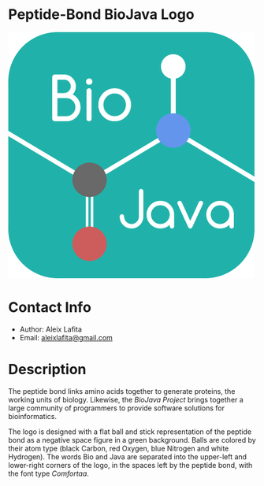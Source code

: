 # Peptide-Bond BioJava Logo

![logo](logo.png)

# Contact Info

- Author: Aleix Lafita
- Email: aleixlafita@gmail.com

# Description

The peptide bond links amino acids together to generate proteins, the working units of biology. 
Likewise, the *BioJava Project* brings together a large community of programmers to provide software solutions for bioinformatics.

The logo is designed with a flat ball and stick representation of the peptide bond as a negative space figure in a green background. Balls are colored by their atom type (black Carbon, red Oxygen, blue Nitrogen and white Hydrogen). 
The words Bio and Java are separated into the upper-left and lower-right corners of the logo, in the spaces left by the peptide bond, with the font type *Comfortaa*.
